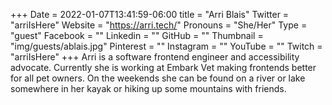 +++
Date = 2022-01-07T13:41:59-06:00
title = "Arri Blais"
Twitter = "arriIsHere"
Website = "https://arri.tech/"
Pronouns = "She/Her"
Type = "guest"
Facebook = ""
Linkedin = ""
GitHub = ""
Thumbnail = "img/guests/ablais.jpg"
Pinterest = ""
Instagram = ""
YouTube = ""
Twitch = "arriIsHere"
+++
Arri is a software frontend engineer and accessibility advocate. Currently she is working at Embark Vet making frontends better for all pet owners. On the weekends she can be found on a river or lake somewhere in her kayak or hiking up some mountains with friends.
